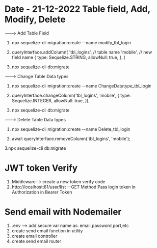 # Date - 21-12-2022  Table field, Add, Modify, Delete 
---> Add Table Field
1. npx sequelize-cli migration:create --name modify_tbl_login

2.  queryInterface.addColumn(
      'tbl_logins', // table name
      'mobile', // new field name
      {
        type: Sequelize.STRING,
        allowNull: true,
      },
    )


3. npx sequelize-cli db:migrate

---> Change Table Data types 
1. npx sequelize-cli migration:create --name ChangeDatatype_tbl_login

2.  queryInterface.changeColumn('tbl_logins', 'mobile', {
        type: Sequelize.INTEGER,
        allowNull: true,
      }),
3. npx sequelize-cli db:migrate

---> Delete Table Data types 

1. npx sequelize-cli migration:create --name Delete_tbl_login

2.  await queryInterface.removeColumn('tbl_logins', 'mobile');

3.npx sequelize-cli db:migrate

# JWT token Verify
1. Middleware--> create a new token verify code
2. http://localhost:81/user/list  --GET Method Pass login token in Authorization in Bearer Token

# Send email with Nodemailer
1. .env --> add secure var name as: email,password,port,etc
2. create send email function in utility
3. create email controller
4. create send email router

